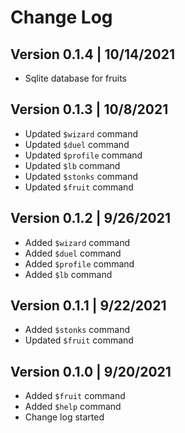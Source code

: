 # Change Log

## Version 0.1.4 | 10/14/2021
- Sqlite database for fruits

## Version 0.1.3 | 10/8/2021
- Updated `$wizard` command
- Updated `$duel` command
- Updated `$profile` command
- Updated `$lb` command
- Updated `$stonks` command
- Updated `$fruit` command

## Version 0.1.2 | 9/26/2021
- Added `$wizard` command
- Added `$duel` command
- Added `$profile` command
- Added `$lb` command

## Version 0.1.1 | 9/22/2021
- Added `$stonks` command
- Updated `$fruit` command

## Version 0.1.0 | 9/20/2021
- Added `$fruit` command
- Added `$help` command
- Change log started